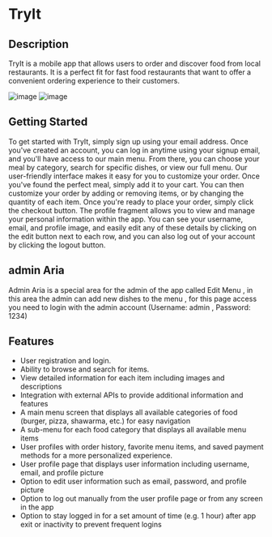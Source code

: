 # TryIt

## Description
TryIt is a mobile app that allows users to order and discover food from local restaurants. It is a perfect fit for fast food restaurants that want to offer a convenient ordering experience to their customers.

 ![image](https://user-images.githubusercontent.com/96915213/229168336-ff478efb-12b3-4dd7-9f9c-e82c8f87fb60.png)
 ![image](https://user-images.githubusercontent.com/96915213/229168369-8624c771-ca7f-4033-8267-7375a29f948b.png)


## Getting Started
To get started with TryIt, simply sign up using your email address. Once you've created an account, you can log in anytime using your signup email, and you'll have access to our main menu. From there, you can choose your meal by category, search for specific dishes, or view our full menu. Our user-friendly interface makes it easy for you to customize your order. Once you've found the perfect meal, simply add it to your cart. You can then customize your order by adding or removing items, or by changing the quantity of each item. Once you're ready to place your order, simply click the checkout button. The profile fragment allows you to view and manage your personal information within the app. You can see your username, email, and profile image, and easily edit any of these details by clicking on the edit button next to each row, and you can also log out of your account by clicking the logout button.

## admin Aria
Admin Aria is a special area for the admin of the app called Edit Menu , in this area the admin can add new dishes to the menu , for this page access you need to login with the admin account (Username: admin , Password: 1234)


## Features
   - User registration and login.
   - Ability to browse and search for items.
   - View detailed information for each item including images and descriptions
   - Integration with external APIs to provide additional information and features
   - A main menu screen that displays all available categories of food (burger, pizza, shawarma, etc.) for easy navigation
   - A sub-menu for each food category that displays all available menu items
   - User profiles with order history, favorite menu items, and saved payment methods for a more personalized experience.
   - User profile page that displays user information including username, email, and profile picture
   - Option to edit user information such as email, password, and profile picture
   - Option to log out manually from the user profile page or from any screen in the app
   - Option to stay logged in for a set amount of time (e.g. 1 hour) after app exit or inactivity to prevent frequent logins


